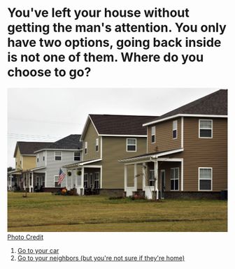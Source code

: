 # You've left your house without getting the man's attention. You only have two options, going back inside is not one of them. Where do you choose to go?  
![image](../images/house211.JPG)  
[Photo Credit](https://www.airforcemedicine.af.mil/MTF/Moody/News-Events/Article/210902/moody-commemorates-magnolia-grove-amenities-with-ribbon-cutting/)
1. [Go to your car](car-issue.md)
2. [Go to your neighbors (but you're not sure if they're home)](neighbors-ending.md)